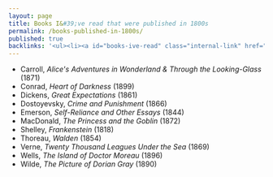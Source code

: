 ```yaml
---
layout: page
title: Books I&#39;ve read that were published in 1800s
permalink: /books-published-in-1800s/
published: true
backlinks: '<ul><li><a id="books-ive-read" class="internal-link" href="/books-ive-read/">Books I&#39;ve read</a></li></ul>'
---
```


* Carroll, _Alice's Adventures in Wonderland & Through the Looking-Glass_ (1871) 
* Conrad, _Heart of Darkness_ (1899) 
* Dickens, _Great Expectations_ (1861) 
* Dostoyevsky, _Crime and Punishment_ (1866) 
* Emerson, _Self-Reliance and Other Essays_ (1844) 
* MacDonald, _The Princess and the Goblin_ (1872) 
* Shelley, _Frankenstein_ (1818) 
* Thoreau, _Walden_ (1854) 
* Verne, _Twenty Thousand Leagues Under the Sea_ (1869) 
* Wells, _The Island of Doctor Moreau_ (1896) 
* Wilde, _The Picture of Dorian Gray_ (1890) 
